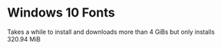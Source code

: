 # Windows 10 Fonts

Takes a while to install and downloads more than 4 GiBs but only installs
320.94 MiB
